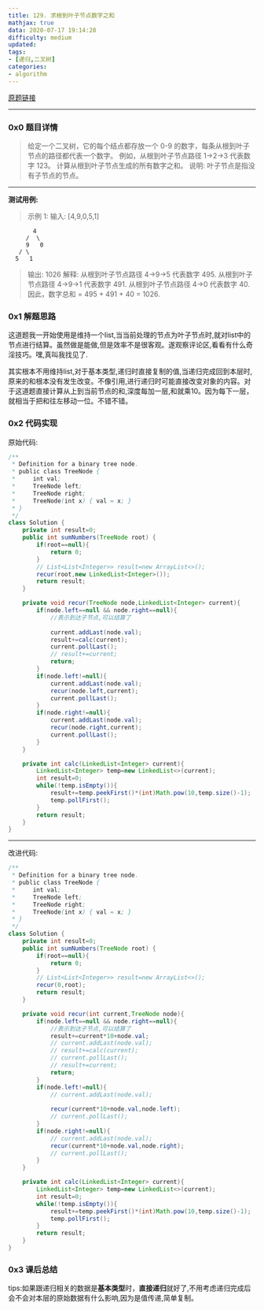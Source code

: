 ```yaml
---
title: 129. 求根到叶子节点数字之和
mathjax: true
data: 2020-07-17 19:14:28
difficulty: medium
updated:
tags:
- [递归,二叉树]
categories:
- algorithm
---
```


[原题链接](https://leetcode-cn.com/problems/sum-root-to-leaf-numbers/)

---

### 0x0 题目详情

>给定一个二叉树，它的每个结点都存放一个 0-9 的数字，每条从根到叶子节点的路径都代表一个数字。
例如，从根到叶子节点路径 1->2->3 代表数字 123。
计算从根到叶子节点生成的所有数字之和。
说明: 叶子节点是指没有子节点的节点。

---

**测试用例:**
>示例 1:
输入: [4,9,0,5,1]

           4
         /  \
         9   0
       / \
      5   1

>输出: 1026
解释:
从根到叶子节点路径 4->9->5 代表数字 495.
从根到叶子节点路径 4->9->1 代表数字 491.
从根到叶子节点路径 4->0 代表数字 40.
因此，数字总和 = 495 + 491 + 40 = 1026.

### 0x1 解题思路

这道题我一开始使用是维持一个list,当当前处理的节点为叶子节点时,就对list中的节点进行结算。虽然做是能做,但是效率不是很客观。遂观察评论区,看看有什么奇淫技巧。嘿,真叫我找见了.

其实根本不用维持list,对于基本类型,递归时直接复制的值,当递归完成回到本层时,原来的和根本没有发生改变。不像引用,进行递归时可能直接改变对象的内容。对于这道题直接计算从上到当前节点的和,深度每加一层,和就乘10。因为每下一层，就相当于把和往左移动一位。不错不错。


### 0x2 代码实现

原始代码:

``` java
/**
 * Definition for a binary tree node.
 * public class TreeNode {
 *     int val;
 *     TreeNode left;
 *     TreeNode right;
 *     TreeNode(int x) { val = x; }
 * }
 */
class Solution {
    private int result=0;
    public int sumNumbers(TreeNode root) {
        if(root==null){
            return 0;
        }
        // List<List<Integer>> result=new ArrayList<>();
        recur(root,new LinkedList<Integer>());
        return result;
    }

    private void recur(TreeNode node,LinkedList<Integer> current){
        if(node.left==null && node.right==null){
            //表示到达子节点,可以结算了
            
            current.addLast(node.val);
            result+=calc(current);
            current.pollLast();
            // result+=current;
            return;
        }
        if(node.left!=null){
            current.addLast(node.val);
            recur(node.left,current);
            current.pollLast();
        }
        if(node.right!=null){
            current.addLast(node.val);
            recur(node.right,current);
            current.pollLast();
        }
    }

    private int calc(LinkedList<Integer> current){
        LinkedList<Integer> temp=new LinkedList<>(current);
        int result=0;
        while(!temp.isEmpty()){
            result+=temp.peekFirst()*(int)Math.pow(10,temp.size()-1);
            temp.pollFirst();
        }
        return result;
    }
}

```

---

改进代码:

``` java
/**
 * Definition for a binary tree node.
 * public class TreeNode {
 *     int val;
 *     TreeNode left;
 *     TreeNode right;
 *     TreeNode(int x) { val = x; }
 * }
 */
class Solution {
    private int result=0;
    public int sumNumbers(TreeNode root) {
        if(root==null){
            return 0;
        }
        // List<List<Integer>> result=new ArrayList<>();
        recur(0,root);
        return result;
    }

    private void recur(int current,TreeNode node){
        if(node.left==null && node.right==null){
            //表示到达子节点,可以结算了
            result+=current*10+node.val;
            // current.addLast(node.val);
            // result+=calc(current);
            // current.pollLast();
            // result+=current;
            return;
        }
        if(node.left!=null){
            // current.addLast(node.val);
            
            recur(current*10+node.val,node.left);
            // current.pollLast();
        }
        if(node.right!=null){
            // current.addLast(node.val);
            recur(current*10+node.val,node.right);
            // current.pollLast();
        }
    }

    private int calc(LinkedList<Integer> current){
        LinkedList<Integer> temp=new LinkedList<>(current);
        int result=0;
        while(!temp.isEmpty()){
            result+=temp.peekFirst()*(int)Math.pow(10,temp.size()-1);
            temp.pollFirst();
        }
        return result;
    }
}

```

### 0x3 课后总结

tips:如果跟递归相关的数据是**基本类型**时，**直接递归**就好了,不用考虑递归完成后会不会对本层的原始数据有什么影响,因为是值传递,简单复制。